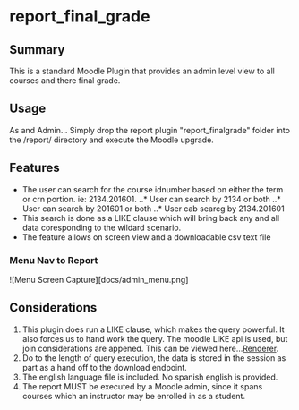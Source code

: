 # report_final_grade

## Summary
This is a standard Moodle Plugin that provides an admin level view to all courses and there final grade.

## Usage
As and Admin...
Simply drop the report plugin "report_finalgrade" folder into the <moodle>/report/ directory and execute the Moodle upgrade.

## Features
* The user can search for the course idnumber based on either the term or crn portion. ie: 2134.201601.
..* User can search by 2134 or both
..* User can search by 201601 or both
..* User cab searcg by 2134.201601
* This search is done as a LIKE clause which will bring back any and all data coresponding to the wildard scenario.
* The feature allows on screen view and a downloadable csv text file

### Menu Nav to Report
![Menu Screen Capture][docs/admin_menu.png]


## Considerations
1. This plugin does run a LIKE clause, which makes the query powerful. It also forces us to hand work the query. The moodle LIKE api is used, but join considerations are appened. This can be viewed here...[Renderer](finalgrade/classes/renderer.php). 
2. Do to the length of query execution, the data is stored in the session as part as a hand off to the download endpoint.
3. The english language file is included. No spanish english is provided.
4. The report MUST be executed by a Moodle admin, since it spans courses which an instructor may be enrolled in as a student.
